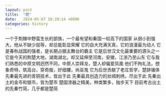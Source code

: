 ```yaml
---
layout: post
title:  "楚"
date:   2024-05-07 18:29:14 +0800
categories: history
---
```


一个于荆棘中野蛮生长的部族，一个最有望和秦国一较高下的国家
从弱小到强大，他从不缺少屈辱，却总能彰显荣耀
它的自大充满天真，它的浪漫最为动人
它是春秋战国的强者，是长期占据主舞台的霸主
它是后世汉文化最重要的源头之一
它是今天的荆楚大地，湖南湖北，却又延伸至河南，安徽，江浙乃至山东
它与我们熟悉的中原文明迥然不同，中原人崇拜龙，楚人却偏爱凤凰
他们不拘礼法，想象奇特，筑高台，穿奇服，好细腰，尚巫鬼
它为后世贡献了老庄哲学，楚辞骚体
先秦最先进的青铜技术，皆出于此
先秦最具创造力的丝绸刺绣，尽出于此
先秦出土的金币和银币，皆为楚币
楚国漆器之精美，种类繁多，独步天下
目前考古出土的先秦竹简，几乎都是楚简


